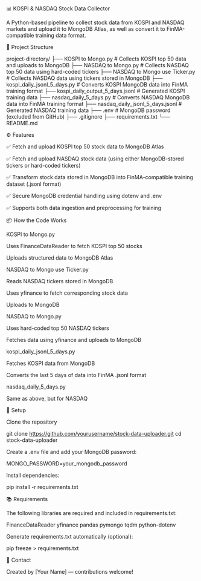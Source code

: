 📊 KOSPI & NASDAQ Stock Data Collector

A Python-based pipeline to collect stock data from KOSPI and NASDAQ markets and upload it to MongoDB Atlas, as well as convert it to FinMA-compatible training data format.

📁 Project Structure

project-directory/
├── KOSPI to Mongo.py                     # Collects KOSPI top 50 data and uploads to MongoDB
├── NASDAQ to Mongo.py                   # Collects NASDAQ top 50 data using hard-coded tickers
├── NASDAQ to Mongo use Ticker.py       # Collects NASDAQ data using tickers stored in MongoDB
├── kospi_daily_jsonl_5_days.py         # Converts KOSPI MongoDB data into FinMA training format
├── kospi_daily_output_5_days.jsonl     # Generated KOSPI training data
├── nasdaq_daily_5_days.py              # Converts NASDAQ MongoDB data into FinMA training format
├── nasdaq_daily_jsonl_5_days.jsonl     # Generated NASDAQ training data
├── .env                                 # MongoDB password (excluded from GitHub)
├── .gitignore
├── requirements.txt
└── README.md

⚙️ Features

✅ Fetch and upload KOSPI top 50 stock data to MongoDB Atlas

✅ Fetch and upload NASDAQ stock data (using either MongoDB-stored tickers or hard-coded tickers)

✅ Transform stock data stored in MongoDB into FinMA-compatible training dataset (.jsonl format)

✅ Secure MongoDB credential handling using dotenv and .env

✅ Supports both data ingestion and preprocessing for training

📦 How the Code Works

KOSPI to Mongo.py

Uses FinanceDataReader to fetch KOSPI top 50 stocks

Uploads structured data to MongoDB Atlas

NASDAQ to Mongo use Ticker.py

Reads NASDAQ tickers stored in MongoDB

Uses yfinance to fetch corresponding stock data

Uploads to MongoDB

NASDAQ to Mongo.py

Uses hard-coded top 50 NASDAQ tickers

Fetches data using yfinance and uploads to MongoDB

kospi_daily_jsonl_5_days.py

Fetches KOSPI data from MongoDB

Converts the last 5 days of data into FinMA .jsonl format

nasdaq_daily_5_days.py

Same as above, but for NASDAQ



🔧 Setup

Clone the repository

git clone https://github.com/yourusername/stock-data-uploader.git
cd stock-data-uploader

Create a .env file and add your MongoDB password:

MONGO_PASSWORD=your_mongodb_password

Install dependencies:

pip install -r requirements.txt

📚 Requirements

The following libraries are required and included in requirements.txt:

FinanceDataReader
yfinance
pandas
pymongo
tqdm
python-dotenv

Generate requirements.txt automatically (optional):

pip freeze > requirements.txt

💬 Contact

Created by [Your Name] — contributions welcome!
